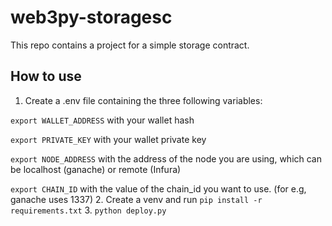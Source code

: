 # web3py-storagesc

This repo contains a project for a simple storage contract.

## How to use

1. Create a .env file containing the three following variables:


`export WALLET_ADDRESS` with your wallet hash

`export PRIVATE_KEY` with your wallet private key

`export NODE_ADDRESS` with the address of the node you are using, which can be localhost (ganache) or remote (Infura)

`export CHAIN_ID` with the value of the chain_id you want to use. (for e.g, ganache uses 1337)
2. Create a venv and run `pip install -r requirements.txt`
3. `python deploy.py` 
